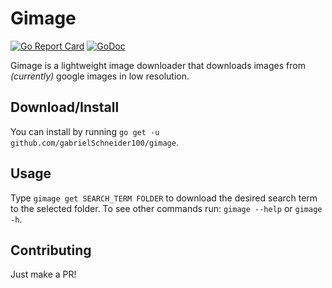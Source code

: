 # Gimage
[![Go Report Card](https://goreportcard.com/badge/github.com/gabrielSchneider100/gimage)](https://goreportcard.com/report/github.com/gabrielSchneider100/gimage)
[![GoDoc](https://godoc.org/github.com/gabrielSchneider100/gimage?status.svg)](https://godoc.org/github.com/gabrielSchneider100/gimage)


Gimage is a lightweight image downloader that downloads images from _(currently)_ google images in low resolution.

## Download/Install
You can install by running `go get -u github.com/gabrielSchneider100/gimage`.

## Usage
Type `gimage get SEARCH_TERM FOLDER` to download the desired search term to the selected folder. To see other commands run: `gimage --help` or `gimage -h`.

## Contributing
Just make a PR!
